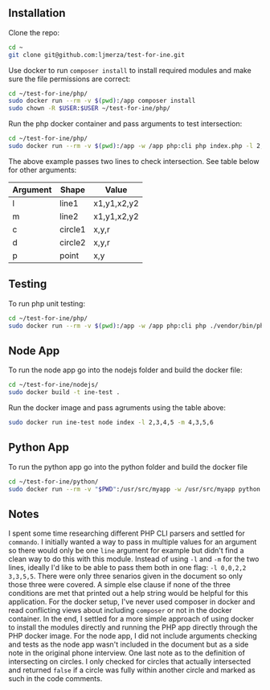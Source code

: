 ## Installation

Clone the repo:

```bash
cd ~
git clone git@github.com:ljmerza/test-for-ine.git
```

Use docker to run `composer install` to install required modules and make sure the file permissions are correct:

```bash
cd ~/test-for-ine/php/
sudo docker run --rm -v $(pwd):/app composer install
sudo chown -R $USER:$USER ~/test-for-ine/php/
```

Run the php docker container and pass arguments to test intersection:

```bash
cd ~/test-for-ine/php/
sudo docker run --rm -v $(pwd):/app -w /app php:cli php index.php -l 2,3,4,5 -m 4,3,5,6
```

The above example passes two lines to check intersection. See table below for other arguments:

| Argument | Shape   | Value       |
|----------|---------|-------------|
| l        | line1   | x1,y1,x2,y2  |
| m        | line2   | x1,y1,x2,y2 |
| c        | circle1 | x,y,r       |
| d        | circle2 | x,y,r       |
| p        | point   | x,y         |


## Testing

To run php unit testing:

```bash
cd ~/test-for-ine/php/
sudo docker run --rm -v $(pwd):/app -w /app php:cli php ./vendor/bin/phpunit tests/
```

## Node App

To run the node app go into the nodejs folder and build the docker file:

```bash
cd ~/test-for-ine/nodejs/
sudo docker build -t ine-test .
```

Run the docker image and pass agruments using the table above:

```bash
sudo docker run ine-test node index -l 2,3,4,5 -m 4,3,5,6
```

## Python App

To run the python app go into the python folder and build the docker file

```bash
cd ~/test-for-ine/python/
sudo docker run --rm -v "$PWD":/usr/src/myapp -w /usr/src/myapp python:3 python index.py -l 2,3,4,5 -m 4,3,5,6
```


## Notes

I spent some time researching different PHP CLI parsers and settled for `commando`. I initially wanted a way to pass in multiple values for an argument so there would only be one `line` argument for example but didn't find a clean way to do this with this module. Instead of using `-l` and `-m` for the two lines, ideally I'd like to be able to pass them both in one flag: `-l 0,0,2,2 3,3,5,5`. There were only three senarios given in the document so only those three were covered. A simple else clause if none of the three conditions are met that printed out a help string would be helpful for this application. For the docker setup, I've never used composer in docker and read conflicting views about including `composer` or not in the docker container. In the end, I settled for a more simple approach of using docker to install the modules directly and running the PHP app directly through the PHP docker image. For the node app, I did not include arguments checking and tests as the node app wasn't included in the document but as a side note in the original phone interview. One last note as to the definition of intersecting on circles. I only checked for circles that actually intersected and returned `false` if a circle was fully within another circle and marked as such in the code comments.